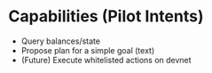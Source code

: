 # Capabilities (Pilot Intents)
- Query balances/state
- Propose plan for a simple goal (text)
- (Future) Execute whitelisted actions on devnet
